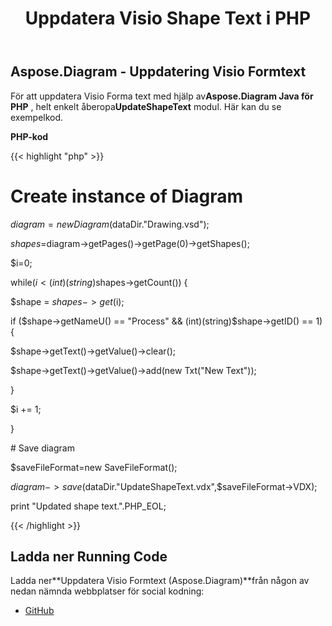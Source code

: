 ﻿---
title: Uppdatera Visio Shape Text i PHP
type: docs
weight: 30
url: /sv/java/update-visio-shape-text-in-php/
---
## **Aspose.Diagram - Uppdatering Visio Formtext**
För att uppdatera Visio Forma text med hjälp av**Aspose.Diagram Java för PHP** , helt enkelt åberopa**UpdateShapeText** modul. Här kan du se exempelkod.

**PHP-kod**

{{< highlight "php" >}}

 # Create instance of Diagram

$diagram=new Diagram($dataDir."Drawing.vsd");

$shapes=$diagram->getPages()->getPage(0)->getShapes();

$i=0;

while($i<(int)(string)$shapes->getCount()) {

$shape = $shapes->get($i);

if ($shape->getNameU() == "Process" && (int)(string)$shape->getID() == 1) {

$shape->getText()->getValue()->clear();

$shape->getText()->getValue()->add(new Txt("New Text"));

}

$i += 1;

}

\# Save diagram

$saveFileFormat=new SaveFileFormat();

$diagram->save($dataDir."UpdateShapeText.vdx",$saveFileFormat->VDX);

print "Updated shape text.".PHP_EOL;

{{< /highlight >}}
## **Ladda ner Running Code**
 Ladda ner**Uppdatera Visio Formtext (Aspose.Diagram)**från någon av nedan nämnda webbplatser för social kodning:

- [GitHub](https://github.com/asposediagram/Aspose.Diagram-for-Java/blob/master/Plugins/Aspose_Diagram_Java_for_PHP/src/aspose/diagram/WorkingwithText/UpdateShapeText.php)
